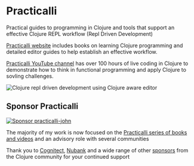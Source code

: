# Practicalli
Practical guides to programming in Clojure and tools that support an effective Clojure REPL workflow (Repl Driven Development)

[Practicalli website](https://practical.li) includes books on learning Clojure programming and detailed editor guides to help establish an effective workflow.

[Practicalli YouTube channel](https://youtube.com/practicalli) has over 100 hours of live coding in Clojure to demonstrate how to think in functional programming and apply Clojure to sovling challenges.

![Clojure repl driven development using Clojure aware editor](https://raw.githubusercontent.com/practicalli/graphic-design/live/clojure/clojure-repl-workflow-concept.png)

## Sponsor Practicalli

[![Sponsor practicalli-john](https://raw.githubusercontent.com/practicalli/graphic-design/live/buttons/practicalli-github-sponsors-button.png)](https://github.com/sponsors/practicalli-john/)

The majority of my work is now focused on the [Practicalli series of books and videos](https://practical.li/) and an advisory role with several communities

Thank you to [Cognitect](https://www.cognitect.com/), [Nubank](https://nubank.com.br/) and a wide range of other [sponsors](https://github.com/sponsors/practicalli-john#sponsors) from the Clojure community for your continued support
